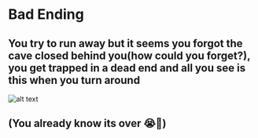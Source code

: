 # Bad Ending
## You try to run away but it seems you forgot the cave closed behind you(how could you forget?), you get trapped in a dead end and all you see is this when you turn around
 ![alt text](,,/img/statue.png)
## (You already know its over 😭🙏)
